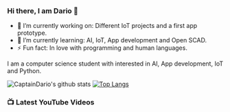 ### Hi there, I am Dario 👋


- 🔭 I’m currently working on: Different IoT projects and a first app prototype.
- 🌱 I’m currently learning: AI, IoT, App development and Open SCAD.
- ⚡ Fun fact: In love with programming and human languages.


I am a computer science student with interested in AI, App development, IoT and Python.

![CaptainDario's github stats](https://github-readme-stats.vercel.app/api?username=captaindario&count_private=true)
[![Top Langs](https://github-readme-stats.vercel.app/api/top-langs/?username=captaindario&hide=g-code)](https://github.com/captaindario/github-readme-stats)

### 📺 Latest YouTube Videos
<!-- YOUTUBE:START -->
<!-- YOUTUBE:END -->
